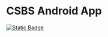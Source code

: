 # CSBS Android App
[![Static Badge](https://img.shields.io/badge/Lastest%20Version-v1.5.6-blue)](https://github.com/jason355/CSBS-Yunan/releases/tag/156)

